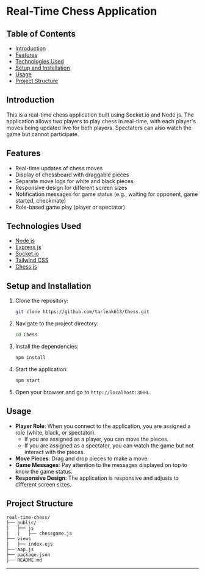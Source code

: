 # Real-Time Chess Application

## Table of Contents

- [Introduction](#introduction)
- [Features](#features)
- [Technologies Used](#technologies-used)
- [Setup and Installation](#setup-and-installation)
- [Usage](#usage)
- [Project Structure](#project-structure)


## Introduction

This is a real-time chess application built using Socket.io and Node js. The application allows two players to play chess in real-time, with each player's moves being updated live for both players. Spectators can also watch the game but cannot participate.

## Features

- Real-time updates of chess moves
- Display of chessboard with draggable pieces
- Separate move logs for white and black pieces
- Responsive design for different screen sizes
- Notification messages for game status (e.g., waiting for opponent, game started, checkmate)
- Role-based game play (player or spectator)

## Technologies Used

- [Node js](https://reactjs.org/](https://nodejs.org/docs/latest/api/))
- [Express js](https://expressjs.com/)
- [Socket.io](https://socket.io/)
- [Tailwind CSS](https://tailwindcss.com/)
- [Chess.js](https://github.com/jhlywa/chess.js)

## Setup and Installation

1. Clone the repository:
    ```bash
    git clone https://github.com/tarleak613/Chess.git
    ```
2. Navigate to the project directory:
    ```bash
    cd Chess
    ```
3. Install the dependencies:
    ```bash
    npm install
    ```
4. Start the application:
    ```bash
    npm start
    ```
5. Open your browser and go to `http://localhost:3000`.

## Usage

- **Player Role**: When you connect to the application, you are assigned a role (white, black, or spectator).
  - If you are assigned as a player, you can move the pieces.
  - If you are assigned as a spectator, you can watch the game but not interact with the pieces.
- **Move Pieces**: Drag and drop pieces to make a move.
- **Game Messages**: Pay attention to the messages displayed on top to know the game status.
- **Responsive Design**: The application is responsive and adjusts to different screen sizes.

## Project Structure

```plaintext
real-time-chess/
├── public/
|   ├── js
|   |   ├── chessgame.js
├── views
|   ├── index.ejs
├── aap.js
├── package.json
├── README.md
```
---
